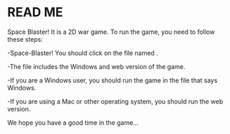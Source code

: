 # READ ME
Space Blaster! It is a 2D war game. To run the game, you need to follow these steps:

-Space-Blaster! You should click on the file named .

-The file includes the Windows and web version of the game.

-If you are a Windows user, you should run the game in the file that says Windows.

-If you are using a Mac or other operating system, you should run the web version.

We hope you have a good time in the game...
